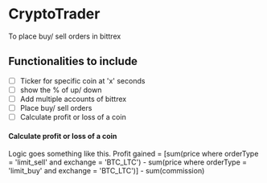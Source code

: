 # CryptoTrader
To place buy/ sell orders in bittrex

## Functionalities to include
- [ ] Ticker for specific coin at 'x' seconds
- [ ] show the % of up/ down
- [ ] Add multiple accounts of bittrex
- [ ] Place buy/ sell orders
- [ ] Calculate profit or loss of a coin

#### Calculate profit or loss of a coin

Logic goes something like this.
Profit gained = [sum(price where orderType = 'limit_sell' and exchange = 'BTC_LTC') - sum(price where orderType = 'limit_buy' and exchange = 'BTC_LTC')] - sum(commission)
